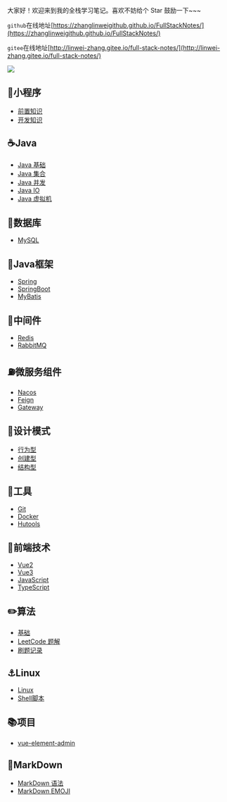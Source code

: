 大家好！欢迎来到我的全栈学习笔记。喜欢不妨给个 Star 鼓励一下~~~

`github`在线地址[https://zhanglinweigithub.github.io/FullStackNotes/](https://zhanglinweigithub.github.io/FullStackNotes/)

`gitee`在线地址[http://linwei-zhang.gitee.io/full-stack-notes/](http://linwei-zhang.gitee.io/full-stack-notes/)

<a href = 'http://linwei-zhang.gitee.io/full-stack-notes/'>

<img src="https://gitee.com/linwei-zhang/full-stack-notes/raw/master/image-20230410152203086.png"/></a>

## 📌小程序

- [前置知识](http://linwei-zhang.gitee.io/full-stack-notes/guide/Applets/AppletsBefore.html)
- [开发知识](http://linwei-zhang.gitee.io/full-stack-notes/guide/Applets/Applets.html)

## ☕️Java

- [Java 基础](http://linwei-zhang.gitee.io/full-stack-notes/guide/Java/JavaBase.html)
- [Java 集合](http://linwei-zhang.gitee.io/full-stack-notes/guide/Java/Collection.html)
- [Java 并发](http://linwei-zhang.gitee.io/full-stack-notes/guide/Java/JavaJUC.html)
- [Java IO](http://linwei-zhang.gitee.io/full-stack-notes/guide/Java/JavaIO.html)
- [Java 虚拟机](http://linwei-zhang.gitee.io/full-stack-notes/guide/Java/JVM.html)

## 💾数据库

- [MySQL](http://linwei-zhang.gitee.io/full-stack-notes/guide/MySQL/MySQL.html)

## 🚀Java框架

- [Spring](http://linwei-zhang.gitee.io/full-stack-notes/guide/JavaFrame/Spring.html)
- [SpringBoot](http://linwei-zhang.gitee.io/full-stack-notes/guide/JavaFrame/SpringBoot.html)
- [MyBatis](http://linwei-zhang.gitee.io/full-stack-notes/guide/JavaFrame/MyBatis.html)

## 🔩中间件

- [Redis](http://linwei-zhang.gitee.io/full-stack-notes/guide/Redis/Redis.html)
- [RabbitMQ](http://linwei-zhang.gitee.io/full-stack-notes/guide/RabbitMQ/RabbitMQ.html)

## ⛽️微服务组件

- [Nacos](http://linwei-zhang.gitee.io/full-stack-notes/guide/SpringCloud/Nacos/Nacos.html)
- [Feign](http://linwei-zhang.gitee.io/full-stack-notes/guide/SpringCloud/Feign/Feign.html)
- [Gateway](http://linwei-zhang.gitee.io/full-stack-notes/guide/SpringCloud/Gateway/Gateway.html)

## 📏设计模式

- [行为型](http://linwei-zhang.gitee.io/full-stack-notes/guide/DesignPatterns/Behavior.html)
- [创建型](http://linwei-zhang.gitee.io/full-stack-notes/guide/DesignPatterns/Create.html)
- [结构型](http://linwei-zhang.gitee.io/full-stack-notes/guide/DesignPatterns/Structure.html)

## 🧰工具

- [Git](http://linwei-zhang.gitee.io/full-stack-notes/guide/Git/Git.html)
- [Docker](http://linwei-zhang.gitee.io/full-stack-notes/guide/Docker/Docker.html)
- [Hutools](http://linwei-zhang.gitee.io/full-stack-notes/guide/Hutools/Hutools.html)

## 🚪前端技术

- [Vue2](http://linwei-zhang.gitee.io/full-stack-notes/guide/Vue2/Vue2.html)
- [Vue3](http://linwei-zhang.gitee.io/full-stack-notes/guide/Vue3/Vue3.html)
- [JavaScript](http://linwei-zhang.gitee.io/full-stack-notes/guide/JavaScript/JavaScript.html)
- [TypeScript](http://linwei-zhang.gitee.io/full-stack-notes/guide/TypeScript/TypeScript.html)

## ✏️算法

- [基础](http://linwei-zhang.gitee.io/full-stack-notes/guide/Algorithm/AlgorithmBase.html)
- [LeetCode 题解](http://linwei-zhang.gitee.io/full-stack-notes/guide/Algorithm/LeetCodeAnswer.html)
- [刷题记录](http://linwei-zhang.gitee.io/full-stack-notes/guide/Algorithm/LeetCodeRecord.html)

## ⚓️Linux

- [Linux](http://linwei-zhang.gitee.io/full-stack-notes/guide/Linux/Linux.html)
- [Shell脚本](http://linwei-zhang.gitee.io/full-stack-notes/guide/Shell/ShellScript.html)

## 📚项目

- [vue-element-admin](http://linwei-zhang.gitee.io/full-stack-notes/guide/Project/Vue-element.html)

## 📄MarkDown

- [MarkDown 语法](http://linwei-zhang.gitee.io/full-stack-notes/guide/MarkDown/MarkDownCMD.html)
- [MarkDown EMOJI](http://linwei-zhang.gitee.io/full-stack-notes/guide/MarkDown/MarkDownIcon.html)

